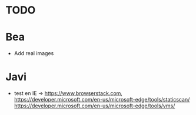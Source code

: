 # TODO

# Bea

* Add real images

# Javi

* test en IE -> https://www.browserstack.com, https://developer.microsoft.com/en-us/microsoft-edge/tools/staticscan/
https://developer.microsoft.com/en-us/microsoft-edge/tools/vms/